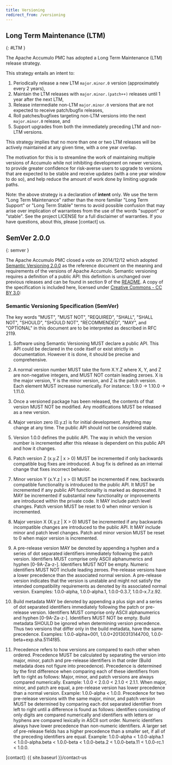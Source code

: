 ```yaml
---
title: Versioning
redirect_from: /versioning
---
```


## Long Term Maintenance (LTM)
{: #LTM }

The Apache Accumulo PMC has adopted a Long Term Maintenance (LTM) release strategy.

This strategy entails an intent to:

1. Periodically release a new LTM `major.minor.0` version (approximately every 2 years),
2. Maintain the LTM releases with `major.minor.(patch++)` releases until 1 year after the next LTM,
3. Release intermediate non-LTM `major.minor.0` versions that are not expected to receive patch/bugfix releases,
4. Roll patches/bugfixes targeting non-LTM versions into the next `major.minor.0` release, and
5. Support upgrades from both the immediately preceding LTM and non-LTM versions.

This strategy implies that no more than one or two LTM releases will be
actively maintained at any given time, with a one year overlap.

The motivation for this is to streamline the work of maintaining multiple
versions of Accumulo while not inhibiting development on newer versions, to
provide greater confidence for risk-averse users to upgrade to versions that
are expected to be stable and receive updates (with a one year window to do
so), and help reduce the amount of work done by limiting upgrade paths.

Note: the above strategy is a declaration of **intent** only. We use the term
"Long Term Maintenance" rather than the more familiar "Long Term Support" or
"Long Term Stable" terms to avoid possible confusion that may arise over
implication of warrantees from the use of the words "support" or "stable". See
the project LICENSE for a full disclaimer of warranties. If you have questions,
about this, please [contact] us.

## SemVer 2.0.0
{: semver }

The Apache Accumulo PMC closed a vote on 2014/12/12 which adopted [Semantic Versioning 2.0.0][1] as
the reference document on the meaning and requirements of the versions of Apache Accumulo. Semantic
versioning requires a definition of a public API: this definition is unchanged over previous releases and
can be found in section 9 of the [README][2]. A copy of the specification is included here, licensed under
[Creative Commons - CC BY 3.0][3]:

### Semantic Versioning Specification (SemVer)

The key words "MUST", "MUST NOT", "REQUIRED", "SHALL", "SHALL NOT", "SHOULD", "SHOULD NOT", "RECOMMENDED", "MAY", and "OPTIONAL"
in this document are to be interpreted as described in RFC 2119.

1. Software using Semantic Versioning MUST declare a public API. This API could be declared in the code itself or exist
strictly in documentation. However it is done, it should be precise and comprehensive.

2. A normal version number MUST take the form X.Y.Z where X, Y, and Z are non-negative integers, and MUST NOT contain
leading zeroes. X is the major version, Y is the minor version, and Z is the patch version. Each element MUST increase
numerically. For instance: 1.9.0 -> 1.10.0 -> 1.11.0.

3. Once a versioned package has been released, the contents of that version MUST NOT be modified. Any modifications MUST
be released as a new version.

4. Major version zero (0.y.z) is for initial development. Anything may change at any time. The public API should not be
considered stable.

5. Version 1.0.0 defines the public API. The way in which the version number is incremented after this release is dependent
on this public API and how it changes.

6. Patch version Z (x.y.Z | x > 0) MUST be incremented if only backwards compatible bug fixes are introduced. A bug fix
is defined as an internal change that fixes incorrect behavior.

7. Minor version Y (x.Y.z | x > 0) MUST be incremented if new, backwards compatible functionality is introduced to the
public API. It MUST be incremented if any public API functionality is marked as deprecated. It MAY be incremented if
substantial new functionality or improvements are introduced within the private code. It MAY include patch level changes.
Patch version MUST be reset to 0 when minor version is incremented.

8. Major version X (X.y.z | X > 0) MUST be incremented if any backwards incompatible changes are introduced to the public
API. It MAY include minor and patch level changes. Patch and minor version MUST be reset to 0 when major version is incremented.

9. A pre-release version MAY be denoted by appending a hyphen and a series of dot separated identifiers immediately following
the patch version. Identifiers MUST comprise only ASCII alphanumerics and hyphen [0-9A-Za-z-]. Identifiers MUST NOT be empty.
Numeric identifiers MUST NOT include leading zeroes. Pre-release versions have a lower precedence than the associated normal
version. A pre-release version indicates that the version is unstable and might not satisfy the intended compatibility requirements
as denoted by its associated normal version. Examples: 1.0.0-alpha, 1.0.0-alpha.1, 1.0.0-0.3.7, 1.0.0-x.7.z.92.

10. Build metadata MAY be denoted by appending a plus sign and a series of dot separated identifiers immediately following
the patch or pre-release version. Identifiers MUST comprise only ASCII alphanumerics and hyphen [0-9A-Za-z-]. Identifiers MUST
NOT be empty. Build metadata SHOULD be ignored when determining version precedence. Thus two versions that differ only in the
build metadata, have the same precedence. Examples: 1.0.0-alpha+001, 1.0.0+20130313144700, 1.0.0-beta+exp.sha.5114f85.

11. Precedence refers to how versions are compared to each other when ordered. Precedence MUST be calculated by separating
the version into major, minor, patch and pre-release identifiers in that order (Build metadata does not figure into precedence).
Precedence is determined by the first difference when comparing each of these identifiers from left to right as follows: Major,
minor, and patch versions are always compared numerically. Example: 1.0.0 < 2.0.0 < 2.1.0 < 2.1.1. When major, minor, and patch
are equal, a pre-release version has lower precedence than a normal version. Example: 1.0.0-alpha < 1.0.0. Precedence for two
pre-release versions with the same major, minor, and patch version MUST be determined by comparing each dot separated identifier
from left to right until a difference is found as follows: identifiers consisting of only digits are compared numerically and
identifiers with letters or hyphens are compared lexically in ASCII sort order. Numeric identifiers always have lower precedence
than non-numeric identifiers. A larger set of pre-release fields has a higher precedence than a smaller set, if all of the
preceding identifiers are equal. Example: 1.0.0-alpha < 1.0.0-alpha.1 < 1.0.0-alpha.beta < 1.0.0-beta < 1.0.0-beta.2 < 
1.0.0-beta.11 < 1.0.0-rc.1 < 1.0.0.


[1]: http://semver.org/spec/v2.0.0
[2]: https://gitbox.apache.org/repos/asf?p=accumulo.git;a=blob;f=README.md;hb=refs/heads/main
[3]: https://creativecommons.org/licenses/by/3.0
[contact]: {{ site.baseurl }}/contact-us
